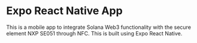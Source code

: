 # Expo React Native App

This is a mobile app to integrate Solana Web3 functionality with the secure element NXP SE051 through NFC. This is built using Expo React Native.

